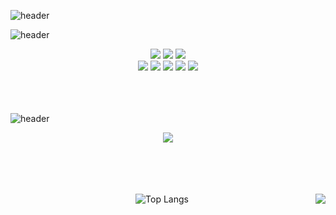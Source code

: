 ![header](https://capsule-render.vercel.app/api?type=transparent&height=270&section=header&text=Devjo&fontSize=80&fontColor=71af45&animation=fadeIn&desc=🍄better%20than%20yesterday&descAlignY=77&descSize=17)

![header](https://capsule-render.vercel.app/api?type=transparent&height=40&text=🎧%20Tech%20Stack&fontSize=30&fontColor=915798&animation=scaleIn)
<div align="center">
 <img src="https://img.shields.io/badge/java-007396?style=for-the-badge&logo=java&logoColor=white">
 <img src="https://img.shields.io/badge/python-3776AB?style=for-the-badge&logo=python&logoColor=white">
 <img src="https://img.shields.io/badge/JavaScript-F7DF1E?style=for-the-badge&logo=JavaScript&logoColor=black"/>
</br>
<img src="https://img.shields.io/badge/spring-6DB33F?style=flat-square&logo=spring&logoColor=white">
<img src="https://img.shields.io/badge/springboot-6DB33F?style=flat-square&logo=springboot&logoColor=white">
<img src="https://img.shields.io/badge/vue.js-4FC08D?style=flat-square&logo=vue.js&logoColor=white">
<img src="https://img.shields.io/badge/mysql-4479A1?style=flat-square&logo=mysql&logoColor=white">
<img src="https://img.shields.io/badge/mariaDB-003545?style=flat-square&logo=mariaDB&logoColor=white">
</br>
</br>

</div>


</br>
</br>

![header](https://capsule-render.vercel.app/api?type=transparent&height=50&text=🧳%20Project&fontSize=30&fontColor=915798&animation=scaleIn)
  
<div align="center">
<a href="https://devyoseph.github.io/start.html"><img src="https://img.shields.io/badge/Project_01-000000?style=for-the-badge&logo=JavaScript&logoColor=white"/></a>
</div>

</br>
</br>
</br>
</br>

 <div align="center">
<img align='right' src="http://mazassumnida.wtf/api/v2/generate_badge?boj=josephdev">

![Top Langs](https://github-readme-stats.vercel.app/api/top-langs/?username=devyoseph&layout=compact&theme=gruvbox)
</div>
